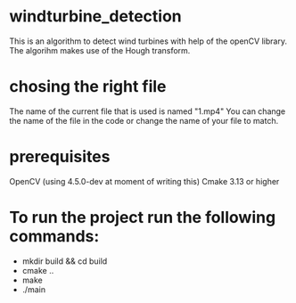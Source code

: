 # windturbine_detection
This is an algorithm to detect wind turbines with help of the openCV library.
The algorihm makes use of the Hough transform.

# chosing the right file
The name of the current file that is used is named "1.mp4"
You can change the name of the file in the code or change the name of your file to match.

# prerequisites
OpenCV (using 4.5.0-dev at moment of writing this)
Cmake 3.13 or higher

# To run the project run the following commands:
- mkdir build && cd build
- cmake ..
- make
- ./main

